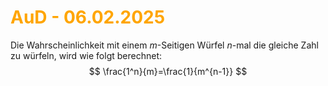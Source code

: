 # <font color = "orange">AuD - 06.02.2025</font>
Die Wahrscheinlichkeit mit einem $m$-Seitigen Würfel $n$-mal die gleiche Zahl zu würfeln, wird wie folgt berechnet:
$$
\frac{1^n}{m}=\frac{1}{m^{n-1}}
$$
